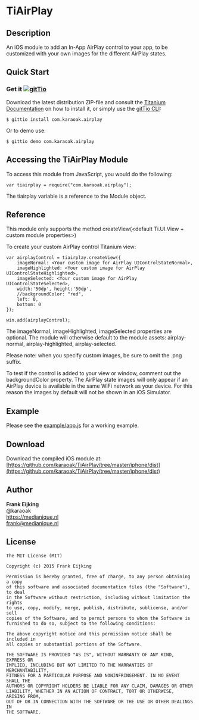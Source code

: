 # TiAirPlay

## Description

An iOS module to add an In-App AirPlay control to your app, to be customized with your own images for the different AirPlay states.

## Quick Start

### Get it [![gitTio](http://gitt.io/badge.png)](http://gitt.io/component/com.karaoak.airplay)
Download the latest distribution ZIP-file and consult the [Titanium Documentation](http://docs.appcelerator.com/titanium/latest/#!/guide/Using_a_Module) on how to install it, or simply use the [gitTio CLI](http://gitt.io/cli):

`$ gittio install com.karaoak.airplay`

Or to demo use: 

`$ gittio demo com.karaoak.airplay`


## Accessing the TiAirPlay Module

To access this module from JavaScript, you would do the following:

    var tiairplay = require("com.karaoak.airplay");

The tiairplay variable is a reference to the Module object.

## Reference
This module only supports the method createView(&lt;default Ti.UI.View + custom module properties&gt;)

To create your custom AirPlay control Titanium view:

	var airplayControl = tiairplay.createView({
        imageNormal: <Your custom image for AirPlay UIControlStateNormal>,
        imageHighlighted: <Your custom image for AirPlay UIControlStateHighlighted>,
        imageSelected: <Your custom image for AirPlay UIControlStateSelected>,
        width:'50dp', height:'50dp',
        //backgroundColor: "red",
        left: 0,
        bottom: 0
    });
    
    win.add(airplayControl);
    
The imageNormal, imageHighlighted, imageSelected properties are optional. The module will otherwise default to the module assets: airplay-normal, airplay-highlighted, airplay-selected.

Please note: when you specify custom images, be sure to omit the .png suffix.

To test if the control is added to your view or window, comment out the backgroundColor property. The AirPlay state images will only appear if an AirPlay device is available in the same WiFi network as your device. For this reason the images by default will not be shown in an iOS Simulator.

## Example
Please see the [example/app.js](https://github.com/karaoak/TiAirPlay/blob/master/example/app.js) for a working example.

## Download
Download the compiled iOS module at:<br />
[https://github.com/karaoak/TiAirPlay/tree/master/iphone/dist](https://github.com/karaoak/TiAirPlay/tree/master/iphone/dist)


## Author

**Frank Eijking**</br>
@karaoak<br />
https://medianique.nl<br />
frank@medianique.nl<br />

## License

    The MIT License (MIT)
    
    Copyright (c) 2015 Frank Eijking

    Permission is hereby granted, free of charge, to any person obtaining a copy
    of this software and associated documentation files (the "Software"), to deal
    in the Software without restriction, including without limitation the rights
    to use, copy, modify, merge, publish, distribute, sublicense, and/or sell
    copies of the Software, and to permit persons to whom the Software is
    furnished to do so, subject to the following conditions:

    The above copyright notice and this permission notice shall be included in
    all copies or substantial portions of the Software.

    THE SOFTWARE IS PROVIDED "AS IS", WITHOUT WARRANTY OF ANY KIND, EXPRESS OR
    IMPLIED, INCLUDING BUT NOT LIMITED TO THE WARRANTIES OF MERCHANTABILITY,
    FITNESS FOR A PARTICULAR PURPOSE AND NONINFRINGEMENT. IN NO EVENT SHALL THE
    AUTHORS OR COPYRIGHT HOLDERS BE LIABLE FOR ANY CLAIM, DAMAGES OR OTHER
    LIABILITY, WHETHER IN AN ACTION OF CONTRACT, TORT OR OTHERWISE, ARISING FROM,
    OUT OF OR IN CONNECTION WITH THE SOFTWARE OR THE USE OR OTHER DEALINGS IN
    THE SOFTWARE.
